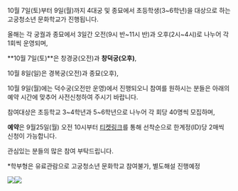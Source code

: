 10월 7일(토)부터 9일(월)까지 4대궁 및 종묘에서 초등학생(3~6학년)을 대상으로 하는 고궁청소년 문화학교가 진행됩니다.

올해는 각 궁궐과 종묘에서 3일간 오전(9시 반~11시 반)과 오후(2시~4시)로 나누어 각 1회씩 운영되며,

**10월 7일(토)**은 창경궁(오전)과 **창덕궁(오후)**,

10월 8일(일)은 경복궁(오전)과 종묘(오후),

10월 9일(월)에는 덕수궁(오전만 운영)에서 진행되오니 참여를 원하시는 분들은 아래의 예약 시간에 맞추어 사전신청하여 주시기 바랍니다.

참여대상은 초등학교 3~4학년과 5~6학년으로 나누어 각 회당 40명씩 모집하며,

**예약**은 9월25일(월) 오전 10시부터 [티켓링크](https://www.ticketlink.co.kr/product/46040)를 통해 선착순으로 한계정(ID)당 2매씩 신청이 가능합니다.

관심있는 분들의 많은 참여 부탁드립니다.

\*학부형은 유료관람으로 고궁청소년 문화학교 참여불가, 별도해설 진행예정

![](https://www.cdg.go.kr/upload/img_23092201.jpg)![](https://www.cdg.go.kr/upload/img_23092201.jpg)